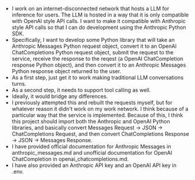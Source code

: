 - I work on an internet-disconnected network that hosts a LLM for inference for users. The LLM is hosted in a way that it is only compatible with OpenAI style API calls. I want to make it compatible with Anthropic style API calls so that I can do development using the Anthropic Python SDK.
- Specifically, I want to develop some Python library that will take an Anthropic Messages Python request object, convert it to an OpenAI ChatCompletions Python request object, submit the request to the service, receive the response to the reqest (a OpenAI ChatCompletion response Python object), and then convert it to an Anthropic Messages Python response object returned to the user.
- As a first step, just get it to work making traditional LLM conversations turns.
- As a second step, it needs to support tool calling as well.
- Ideally, it would bridge any differences.
- I previously attempted this and rebuilt the requests myself, but for whatever reason it didn't work on my work network. I think because of a particular way that the service is implemented. Because of this, I think this project should import both the Anthropic and OpenAI Python libraries, and basically convert Messages Request -> JSON -> ChatCompletions Request, and then convert ChatCompletions Response -> JSON -> Messages Response.
- I have provided official documentation for Anthropic Messages in anthropic_messages.md and unofficial documentation for OpenAI ChatCompletion in openai_chatcompletions.md.
- I have also provided an Anthropic API key and an OpenAI API key in .env.
